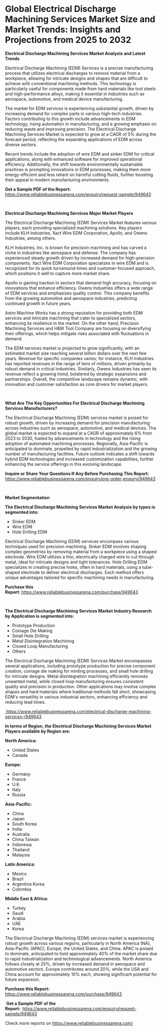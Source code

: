 <p><h1>Global Electrical Discharge Machining Services Market Size and Market Trends: Insights and Projections from 2025 to 2032</h1></p><p><strong>Electrical Discharge Machining Services Market Analysis and Latest Trends</strong></p>
<p><p>Electrical Discharge Machining (EDM) Services is a precise manufacturing process that utilizes electrical discharges to remove material from a workpiece, allowing for intricate designs and shapes that are difficult to achieve with conventional machining methods. This technology is particularly useful for components made from hard materials like tool steels and high-performance alloys, making it essential in industries such as aerospace, automotive, and medical device manufacturing.</p><p>The market for EDM services is experiencing substantial growth, driven by increasing demand for complex parts in various high-tech industries. Factors contributing to this growth include advancements in EDM technology, rising automation in manufacturing, and a growing emphasis on reducing waste and improving precision. The Electrical Discharge Machining Services Market is expected to grow at a CAGR of 5% during the forecast period, reflecting the expanding applications of EDM across diverse sectors.</p><p>Recent trends include the adoption of wire EDM and sinker EDM for critical applications, along with enhanced software for improved operational efficiency. Additionally, the shift towards environmentally sustainable practices is prompting innovations in EDM processes, making them more energy-efficient and less reliant on harmful cutting fluids, further boosting their appeal in modern manufacturing environments.</p></p>
<p><strong>Get a Sample PDF of the Report:&nbsp;</strong> <a href="https://www.reliablebusinessarena.com/enquiry/request-sample/949643?utm_campaign=2467&utm_medium=2&utm_source=Github&utm_content=ia&utm_term=07032025&utm_id=electrical-discharge-machining-services">https://www.reliablebusinessarena.com/enquiry/request-sample/949643</a></p>
<p>&nbsp;</p>
<p><strong>Electrical Discharge Machining Services Major Market Players</strong></p>
<p><p>The Electrical Discharge Machining (EDM) Services Market features various players, each providing specialized machining solutions. Key players include KLH Industries, Xact Wire EDM Corporation, Apollo, and Owens Industries, among others. </p><p>KLH Industries, Inc. is known for precision machining and has carved a niche in industries like aerospace and defense. The company has experienced steady growth driven by increased demand for high-precision components. Xact Wire EDM Corporation specializes in wire EDM and is recognized for its quick turnaround times and customer-focused approach, which positions it well to capture more market share.</p><p>Apollo is gaining traction in sectors that demand high accuracy, focusing on innovations that enhance efficiency. Owens Industries offers a wide range of EDM services and emphasizes quality control. This company benefits from the growing automotive and aerospace industries, predicting continued growth in future years.</p><p>Astro Machine Works has a strong reputation for providing both EDM services and intricate machining that cater to specialized sectors, enhancing its resilience in the market. On the other hand, Precision Machining Services and H&W Tool Company are focusing on diversifying their offerings, which helps mitigate risks associated with fluctuations in demand.</p><p>The EDM services market is projected to grow significantly, with an estimated market size reaching several billion dollars over the next few years. Revenue for specific companies varies; for instance, KLH Industries has reported revenues in the range of tens of millions, driven primarily by robust demand in critical industries. Similarly, Owens Industries has seen its revenue reflect a growing trend, bolstered by strategic expansions and partnerships. Overall, the competitive landscape remains dynamic, with innovation and customer satisfaction as core drivers for market players.</p></p>
<p>&nbsp;</p>
<p><strong>What Are The Key Opportunities For Electrical Discharge Machining Services Manufacturers?</strong></p>
<p><p>The Electrical Discharge Machining (EDM) services market is poised for robust growth, driven by increasing demand for precision manufacturing across industries such as aerospace, automotive, and medical devices. The global market is expected to expand at a CAGR of approximately 6% from 2023 to 2030, fueled by advancements in technology and the rising adoption of automated machining processes. Regionally, Asia-Pacific is anticipated to dominate, propelled by rapid industrialization and the growing number of manufacturing facilities. Future outlook indicates a shift towards hybrid EDM technologies and increased customization capabilities, further enhancing the service offerings in this evolving landscape.</p></p>
<p><strong>Inquire or Share Your Questions If Any Before Purchasing This Report:</strong> <a href="https://www.reliablebusinessarena.com/enquiry/pre-order-enquiry/949643?utm_campaign=2467&utm_medium=2&utm_source=Github&utm_content=ia&utm_term=07032025&utm_id=electrical-discharge-machining-services">https://www.reliablebusinessarena.com/enquiry/pre-order-enquiry/949643</a></p>
<p>&nbsp;</p>
<p><strong>Market Segmentation</strong></p>
<p><strong>The Electrical Discharge Machining Services Market Analysis by types is segmented into:</strong></p>
<p><ul><li>Sinker EDM</li><li>Wire EDM</li><li>Hole Drilling EDM</li></ul></p>
<p><p>Electrical Discharge Machining (EDM) services encompass various techniques used for precision machining. Sinker EDM involves shaping complex geometries by removing material from a workpiece using a shaped electrode. Wire EDM utilizes a thin, electrically charged wire to cut through metal, ideal for intricate designs and tight tolerances. Hole Drilling EDM specializes in creating precise holes, often in hard materials, using a tube-shaped electrode to deliver electrical discharges. Each method offers unique advantages tailored for specific machining needs in manufacturing.</p></p>
<p><strong>Purchase this Report:&nbsp;</strong><a href="https://www.reliablebusinessarena.com/purchase/949643?utm_campaign=2467&utm_medium=2&utm_source=Github&utm_content=ia&utm_term=07032025&utm_id=electrical-discharge-machining-services">https://www.reliablebusinessarena.com/purchase/949643</a></p>
<p>&nbsp;</p>
<p><strong>The Electrical Discharge Machining Services Market Industry Research by Application is segmented into:</strong></p>
<p><ul><li>Prototype Production</li><li>Coinage Die Making</li><li>Small Hole Drilling</li><li>Metal Disintegration Machining</li><li>Closed Loop Manufacturing</li><li>Others</li></ul></p>
<p><p>The Electrical Discharge Machining (EDM) Services Market encompasses several applications, including prototype production for precise component creation, coinage die making for minting processes, and small hole drilling for intricate designs. Metal disintegration machining efficiently removes unwanted metal, while closed loop manufacturing ensures consistent quality and precision in production. Other applications may involve complex shapes and hard materials where traditional methods fall short, showcasing EDM's versatility in various industrial sectors, enhancing efficiency and reducing lead times.</p></p>
<p><a href="https://www.reliablebusinessarena.com/electrical-discharge-machining-services-r949643?utm_campaign=2467&utm_medium=2&utm_source=Github&utm_content=ia&utm_term=07032025&utm_id=electrical-discharge-machining-services">&nbsp;https://www.reliablebusinessarena.com/electrical-discharge-machining-services-r949643</a></p>
<p><strong>In terms of Region, the Electrical Discharge Machining Services Market Players available by Region are:</strong></p>
<p>
    <p> <strong> North America: </strong>
        <ul>
            <li>United States</li>
            <li>Canada</li>
        </ul>
        </p> 
    <p> <strong> Europe: </strong>
        <ul>
            <li>Germany</li>
            <li>France</li>
            <li>U.K.</li>
            <li>Italy</li>
            <li>Russia</li>
        </ul>
        </p> 
    <p> <strong> Asia-Pacific: </strong>
        <ul>
            <li>China</li>
            <li>Japan</li>
            <li>South Korea</li>
            <li>India</li>
            <li>Australia</li>
            <li>China Taiwan</li>
            <li>Indonesia</li>
            <li>Thailand</li>
            <li>Malaysia</li>
        </ul>
        </p> 
    <p> <strong> Latin America: </strong>
        <ul>
            <li>Mexico</li>
            <li>Brazil</li>
            <li>Argentina Korea</li>
            <li>Colombia</li>
        </ul>
        </p> 
    <p> <strong> Middle East & Africa: </strong>
        <ul>
            <li>Turkey</li>
            <li>Saudi</li>
            <li>Arabia</li>
            <li>UAE</li>
            <li>Korea</li>
        </ul>
    </p>
    </p>
<p><p>The Electrical Discharge Machining (EDM) services market is experiencing robust growth across various regions, particularly in North America (NA), Asia-Pacific (APAC), Europe, the United States, and China. APAC is poised to dominate, anticipated to hold approximately 40% of the market share due to rapid industrialization and technological advancements. North America follows closely at 25%, driven by increased demand in aerospace and automotive sectors. Europe contributes around 20%, while the USA and China account for approximately 10% each, showing significant potential for future expansion.</p></p>
<p><strong>Purchase this Report: </strong><a href="https://www.reliablebusinessarena.com/purchase/949643?utm_campaign=2467&utm_medium=2&utm_source=Github&utm_content=ia&utm_term=07032025&utm_id=electrical-discharge-machining-services">https://www.reliablebusinessarena.com/purchase/949643</a></p>
<p>&nbsp;<strong>Get a Sample PDF of the Report:&nbsp;&nbsp;</strong><a href="https://www.reliablebusinessarena.com/enquiry/request-sample/949643?utm_campaign=2467&utm_medium=2&utm_source=Github&utm_content=ia&utm_term=07032025&utm_id=electrical-discharge-machining-services">https://www.reliablebusinessarena.com/enquiry/request-sample/949643</a></p>
<p><strong></strong></p>
<p>Check more reports on <a href="https://www.reliablebusinessarena.com/?utm_campaign=2467&utm_medium=2&utm_source=Github&utm_content=ia&utm_term=07032025&utm_id=electrical-discharge-machining-services">https://www.reliablebusinessarena.com/</a></p>